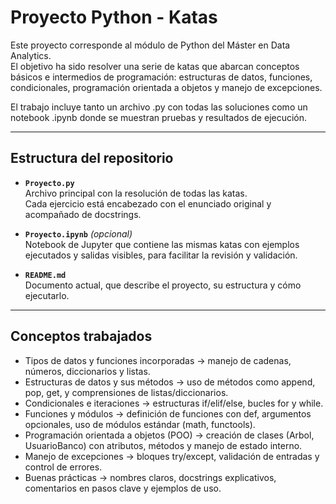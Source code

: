 # Proyecto Python - Katas

Este proyecto corresponde al módulo de Python del Máster en Data Analytics.  
El objetivo ha sido resolver una serie de katas que abarcan conceptos básicos e intermedios de programación: estructuras de datos, funciones, condicionales, programación orientada a objetos y manejo de excepciones.  

El trabajo incluye tanto un archivo .py con todas las soluciones como un notebook .ipynb donde se muestran pruebas y resultados de ejecución.

---

## Estructura del repositorio

- **`Proyecto.py`**  
  Archivo principal con la resolución de todas las katas.  
  Cada ejercicio está encabezado con el enunciado original y acompañado de docstrings.   

- **`Proyecto.ipynb`** *(opcional)*  
  Notebook de Jupyter que contiene las mismas katas con ejemplos ejecutados y salidas visibles, para facilitar la revisión y validación.  

- **`README.md`**  
  Documento actual, que describe el proyecto, su estructura y cómo ejecutarlo.  

---

## Conceptos trabajados

- Tipos de datos y funciones incorporadas → manejo de cadenas, números, diccionarios y listas.
- Estructuras de datos y sus métodos → uso de métodos como append, pop, get, y comprensiones de listas/diccionarios.
- Condicionales e iteraciones → estructuras if/elif/else, bucles for y while.
- Funciones y módulos → definición de funciones con def, argumentos opcionales, uso de módulos estándar (math, functools).
- Programación orientada a objetos (POO) → creación de clases (Arbol, UsuarioBanco) con atributos, métodos y manejo de estado interno.
- Manejo de excepciones → bloques try/except, validación de entradas y control de errores.
- Buenas prácticas → nombres claros, docstrings explicativos, comentarios en pasos clave y ejemplos de uso.

